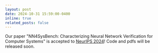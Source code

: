 ```yaml
---
layout: post
date: 2024-10-31 15:59:00-0400
inline: true
related_posts: false
---
```


Our paper "NN4SysBench: Characterizing Neural Network Verification for Computer Systems" is accepted to [NeurIPS 2024](https://nips.cc/virtual/2024/poster/97516)! Code and pdfs will be released soon.
